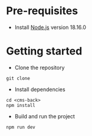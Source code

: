 
# Pre-requisites
- Install [Node.js](https://nodejs.org/en/) version 18.16.0


# Getting started
- Clone the repository
```
git clone
```
- Install dependencies
```
cd <cms-back>
npm install
```
- Build and run the project
```
npm run dev
```